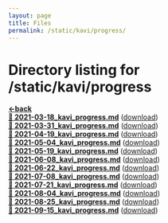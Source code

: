 ```yaml
---
layout: page
title: Files
permalink: /static/kavi/progress/
---
```


# Directory listing for /static/kavi/progress
[**<-back**](/static/kavi)  
[**:page_facing_up: 2021-03-18_kavi_progress.md**](2021-03-18_kavi_progress) ([download](2021-03-18_kavi_progress.md))  
[**:page_facing_up: 2021-03-31_kavi_progress.md**](2021-03-31_kavi_progress) ([download](2021-03-31_kavi_progress.md))  
[**:page_facing_up: 2021-04-19_kavi_progress.md**](2021-04-19_kavi_progress) ([download](2021-04-19_kavi_progress.md))  
[**:page_facing_up: 2021-05-04_kavi_progress.md**](2021-05-04_kavi_progress) ([download](2021-05-04_kavi_progress.md))  
[**:page_facing_up: 2021-05-19_kavi_progress.md**](2021-05-19_kavi_progress) ([download](2021-05-19_kavi_progress.md))  
[**:page_facing_up: 2021-06-08_kavi_progress.md**](2021-06-08_kavi_progress) ([download](2021-06-08_kavi_progress.md))  
[**:page_facing_up: 2021-06-22_kavi_progress.md**](2021-06-22_kavi_progress) ([download](2021-06-22_kavi_progress.md))  
[**:page_facing_up: 2021-07-08_kavi_progress.md**](2021-07-08_kavi_progress) ([download](2021-07-08_kavi_progress.md))  
[**:page_facing_up: 2021-07-21_kavi_progress.md**](2021-07-21_kavi_progress) ([download](2021-07-21_kavi_progress.md))  
[**:page_facing_up: 2021-08-04_kavi_progress.md**](2021-08-04_kavi_progress) ([download](2021-08-04_kavi_progress.md))  
[**:page_facing_up: 2021-08-25_kavi_progress.md**](2021-08-25_kavi_progress) ([download](2021-08-25_kavi_progress.md))  
[**:page_facing_up: 2021-09-15_kavi_progress.md**](2021-09-15_kavi_progress) ([download](2021-09-15_kavi_progress.md))  
